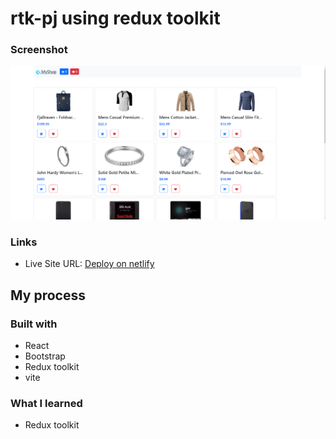 #  rtk-pj using redux toolkit











### Screenshot

![](./src/img/shop.png)

### Links

- Live Site URL: [Deploy on netlify](https://shiny-daffodil-1a9248.netlify.app/)

## My process

### Built with

- React
- Bootstrap
- Redux toolkit
- vite

### What I learned

- Redux toolkit




